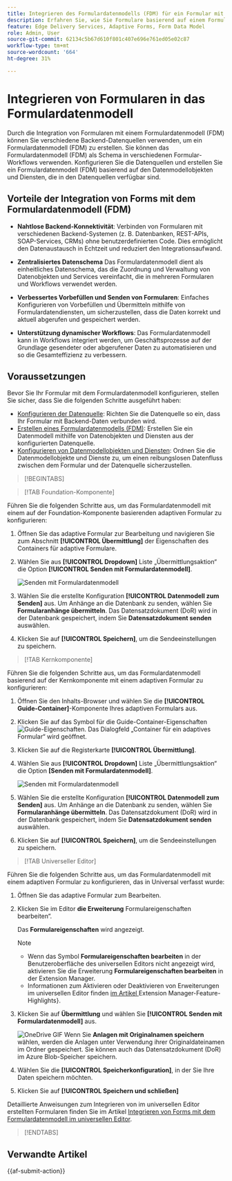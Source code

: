 ```yaml
---
title: Integrieren des Formulardatenmodells (FDM) für ein Formular mit einem adaptiven Formular
description: Erfahren Sie, wie Sie Formulare basierend auf einem Formulardatenmodell (FDM) zu erstellen. Erstellen und bearbeiten Sie Beispieldaten für Datenmodellobjekte im FDM.
feature: Edge Delivery Services, Adaptive Forms, Form Data Model
role: Admin, User
source-git-commit: 62134c5b67d610f801c407e696e761ed05e02c87
workflow-type: tm+mt
source-wordcount: '664'
ht-degree: 31%

---
```


# Integrieren von Formularen in das Formulardatenmodell

Durch die Integration von Formularen mit einem Formulardatenmodell (FDM) können Sie verschiedene Backend-Datenquellen verwenden, um ein Formulardatenmodell (FDM) zu erstellen. Sie können das Formulardatenmodell (FDM) als Schema in verschiedenen Formular-Workflows verwenden. Konfigurieren Sie die Datenquellen und erstellen Sie ein Formulardatenmodell (FDM) basierend auf den Datenmodellobjekten und Diensten, die in den Datenquellen verfügbar sind. 

## Vorteile der Integration von Forms mit dem Formulardatenmodell (FDM)

* **Nahtlose Backend-Konnektivität**: Verbinden von Formularen mit verschiedenen Backend-Systemen (z. B. Datenbanken, REST-APIs, SOAP-Services, CRMs) ohne benutzerdefinierten Code. Dies ermöglicht den Datenaustausch in Echtzeit und reduziert den Integrationsaufwand.
* **Zentralisiertes Datenschema** Das Formulardatenmodell dient als einheitliches Datenschema, das die Zuordnung und Verwaltung von Datenobjekten und Services vereinfacht, die in mehreren Formularen und Workflows verwendet werden.

* **Verbessertes Vorbefüllen und Senden von Formularen**: Einfaches Konfigurieren von Vorbefüllen und Übermitteln mithilfe von Formulardatendiensten, um sicherzustellen, dass die Daten korrekt und aktuell abgerufen und gespeichert werden.

* **Unterstützung dynamischer Workflows**: Das Formulardatenmodell kann in Workflows integriert werden, um Geschäftsprozesse auf der Grundlage gesendeter oder abgerufener Daten zu automatisieren und so die Gesamteffizienz zu verbessern.

## Voraussetzungen

Bevor Sie Ihr Formular mit dem Formulardatenmodell konfigurieren, stellen Sie sicher, dass Sie die folgenden Schritte ausgeführt haben:

* [Konfigurieren der Datenquelle](/help/forms/configure-data-sources.md): Richten Sie die Datenquelle so ein, dass Ihr Formular mit Backend-Daten verbunden wird.
* [Erstellen eines Formulardatenmodells (FDM)](/help/forms/create-form-data-models.md): Erstellen Sie ein Datenmodell mithilfe von Datenobjekten und Diensten aus der konfigurierten Datenquelle.
* [Konfigurieren von Datenmodellobjekten und Diensten](/help/forms/work-with-form-data-model.md): Ordnen Sie die Datenmodellobjekte und Dienste zu, um einen reibungslosen Datenfluss zwischen dem Formular und der Datenquelle sicherzustellen.

>[!BEGINTABS]

>[!TAB Foundation-Komponente]

Führen Sie die folgenden Schritte aus, um das Formulardatenmodell mit einem auf der Foundation-Komponente basierenden adaptiven Formular zu konfigurieren:

1. Öffnen Sie das adaptive Formular zur Bearbeitung und navigieren Sie zum Abschnitt **[!UICONTROL Übermittlung]** der Eigenschaften des Containers für adaptive Formulare.
1. Wählen Sie aus **[!UICONTROL Dropdown]** Liste „Übermittlungsaktion“ die Option **[!UICONTROL Senden mit Formulardatenmodell]**.

   ![Senden mit Formulardatenmodell](/help/forms/assets/submit-uisng-fdm-fc.png)

1. Wählen Sie die erstellte Konfiguration **[!UICONTROL Datenmodell zum Senden]** aus.
Um Anhänge an die Datenbank zu senden, wählen Sie **Formularanhänge übermitteln**. Das Datensatzdokument (DoR) wird in der Datenbank gespeichert, indem Sie **Datensatzdokument senden** auswählen.
1. Klicken Sie auf **[!UICONTROL Speichern]**, um die Sendeeinstellungen zu speichern.

>[!TAB Kernkomponente]

Führen Sie die folgenden Schritte aus, um das Formulardatenmodell basierend auf der Kernkomponente mit einem adaptiven Formular zu konfigurieren:

1. Öffnen Sie den Inhalts-Browser und wählen Sie die **[!UICONTROL Guide-Container]**-Komponente Ihres adaptiven Formulars aus.
1. Klicken Sie auf das Symbol für die Guide-Container-Eigenschaften ![Guide-Eigenschaften](/help/forms/assets/configure-icon.svg). Das Dialogfeld „Container für ein adaptives Formular“ wird geöffnet.
1. Klicken Sie auf die Registerkarte **[!UICONTROL Übermittlung]**.
1. Wählen Sie aus **[!UICONTROL Dropdown]** Liste „Übermittlungsaktion“ die Option **[Senden mit Formulardatenmodell]**.

   ![Senden mit Formulardatenmodell](/help/forms/assets/submit-uisng-fdm-cc.png)

1. Wählen Sie die erstellte Konfiguration **[!UICONTROL Datenmodell zum Senden]** aus.
Um Anhänge an die Datenbank zu senden, wählen Sie **Formularanhänge übermitteln**. Das Datensatzdokument (DoR) wird in der Datenbank gespeichert, indem Sie **Datensatzdokument senden** auswählen.
1. Klicken Sie auf **[!UICONTROL Speichern]**, um die Sendeeinstellungen zu speichern.

>[!TAB Universeller Editor]

Führen Sie die folgenden Schritte aus, um das Formulardatenmodell mit einem adaptiven Formular zu konfigurieren, das in Universal verfasst wurde:

1. Öffnen Sie das adaptive Formular zum Bearbeiten.
1. Klicken Sie im Editor **die Erweiterung** Formulareigenschaften bearbeiten“.

   Das **Formulareigenschaften** wird angezeigt.

   >[!NOTE]
   >
   > * Wenn das Symbol **Formulareigenschaften bearbeiten** in der Benutzeroberfläche des universellen Editors nicht angezeigt wird, aktivieren Sie die Erweiterung **Formulareigenschaften bearbeiten** in der Extension Manager.
   > * Informationen zum Aktivieren oder Deaktivieren von Erweiterungen im universellen Editor finden [ im Artikel ](https://developer.adobe.com/uix/docs/extension-manager/feature-highlights/#enablingdisabling-extensions)Extension Manager-Feature-Highlights&rbrace;.

1. Klicken Sie auf **Übermittlung** und wählen Sie **[!UICONTROL Senden mit Formulardatenmodell]** aus.

   ![OneDrive GIF](/help/forms/assets/submit-uisng-fdm-ue.png)
Wenn Sie **Anlagen mit Originalnamen speichern** wählen, werden die Anlagen unter Verwendung ihrer Originaldateinamen im Ordner gespeichert. Sie können auch das Datensatzdokument (DoR) im Azure Blob-Speicher speichern.

1. Wählen Sie die **[!UICONTROL Speicherkonfiguration]**, in der Sie Ihre Daten speichern möchten.
1. Klicken Sie auf **[!UICONTROL Speichern und schließen]**

Detaillierte Anweisungen zum Integrieren von im universellen Editor erstellten Formularen finden Sie im Artikel [Integrieren von Forms mit dem Formulardatenmodell im universellen Editor](/help/edge/docs/forms/universal-editor/integrate-forms-with-data-source.md).

>[!ENDTABS]

## Verwandte Artikel

{{af-submit-action}}
